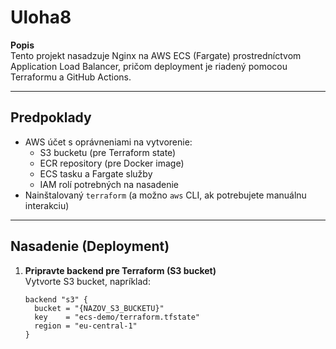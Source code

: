 # Uloha8

**Popis**  
Tento projekt nasadzuje Nginx na AWS ECS (Fargate) prostredníctvom Application Load Balancer, pričom deployment je riadený pomocou Terraformu a GitHub Actions.

---

## Predpoklady

- AWS účet s oprávneniami na vytvorenie:  
  - S3 bucketu (pre Terraform state)  
  - ECR repository (pre Docker image)  
  - ECS tasku a Fargate služby  
  - IAM rolí potrebných na nasadenie  
- Nainštalovaný `terraform` (a možno `aws` CLI, ak potrebujete manuálnu interakciu)  

---

## Nasadenie (Deployment)

1. **Pripravte backend pre Terraform (S3 bucket)**  
   Vytvorte S3 bucket, napríklad:  
   ```hcl
   backend "s3" {
     bucket = "{NAZOV_S3_BUCKETU}"
     key    = "ecs-demo/terraform.tfstate"
     region = "eu-central-1"
   }
